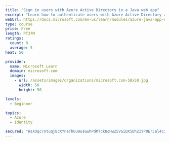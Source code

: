 ```yaml
---
title: "Sign in users with Azure Active Directory in a Java web app"
excerpt: "Learn how to authenticate users with Azure Active Directory and get authorized access to data in a Java web app using Microsoft Authentication Library."
webUrl: https://docs.microsoft.com/en-us/learn/modules/azure-java-app-enable-authentication-authorization/
type: course
price: Free
length: PT37M
ratings:
  count: 8
  average: 5
heat: 50

provider:
  name: Microsoft Learn
  domain: microsoft.com
  images:
    - url: /assets/images/organizations/microsoft.com-50x50.jpg
      width: 50
      height: 50

levels:
  - Beginner

topics:
  - Azure
  - Identity

secured: "HsXOqc7otuqj8cXYnaThUu9usGwhPdMTckUqHwZ5VGiDXSUh2IYP0ErJal4cxVVkSp2lGaFsIzjamGcNpbtfBKQFDxDwnHurYMRnQ+Sn34M3kP+ZKm0UTFyuNGJ/6y9Q0GO5CAIBzfqoe7t7y6zyr3u9/ft3jKL+8vAy+Nz+q4TKmLRrzFolzifhA6IV+jnyC+OOwlx8/jqGeM7uM7Jw92OHJvmgiI2pIT09gN6nKnzE3m04QOzKhsnlR7P9aUN+oww5oqzMfdYCEclNYzbib/DtDRZ/VGisEjocpr4UK6LTAuHTiFpbne4iXDUna5pwjzEYYjEH6jY+UIjLxmhK8TnVwcAsbxuAFEn0vs0ToscWcva0Xjt35HX3ZfCutmL7L7l5o7Ksn5W2P5HCODeGCWO0yL3S5G3dYj/Hg9ROjS8=;MeH5HP8s6/euuh1tgt689A=="
---
```


